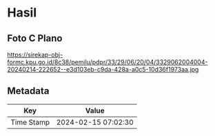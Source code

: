 # Hasil

## Foto C Plano

https://sirekap-obj-formc.kpu.go.id/8c38/pemilu/pdpr/33/29/06/20/04/3329062004004-20240214-222652--e3d103eb-c9da-428a-a0c5-10d36f1973aa.jpg


## Metadata

| Key        | Value               |
| ---------- | ------------------- |
| Time Stamp | 2024-02-15 07:02:30 |



